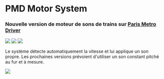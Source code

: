# PMD Motor System

### Nouvelle version de moteur de sons de trains sur [Paris Metro Driver](https://metrodriver.ddns.net)

<img src="https://img.shields.io/github/last-commit/lapatatedouce59/pmdMotor?style=plastic"> <img src="https://img.shields.io/github/issues-raw/lapatatedouce59/pmdMotor?style=plastic"> <img src="https://img.shields.io/github/issues-pr-raw/lapatatedouce59/pmdMotor?style=plastic"> 

Le système détecte automatiquement la vitesse et lui applique un son propre.
Les prochaines versions prévoient d'utiliser un son constant pitché au fur et à mesure.



<img src="https://img.shields.io/youtube/channel/subscribers/UChuAsEQaHg7-uqm4su6qv9g?style=social"> 
